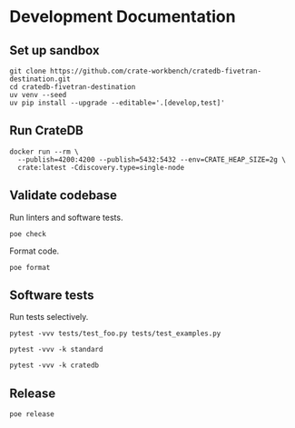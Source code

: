 # Development Documentation

## Set up sandbox
```shell
git clone https://github.com/crate-workbench/cratedb-fivetran-destination.git
cd cratedb-fivetran-destination
uv venv --seed
uv pip install --upgrade --editable='.[develop,test]'
```

## Run CrateDB
```shell
docker run --rm \
  --publish=4200:4200 --publish=5432:5432 --env=CRATE_HEAP_SIZE=2g \
  crate:latest -Cdiscovery.type=single-node
```

## Validate codebase
Run linters and software tests.
```shell
poe check
```
Format code.
```shell
poe format
```

## Software tests
Run tests selectively.
```shell
pytest -vvv tests/test_foo.py tests/test_examples.py
```
```shell
pytest -vvv -k standard
```
```shell
pytest -vvv -k cratedb
```

## Release
```shell
poe release
```
